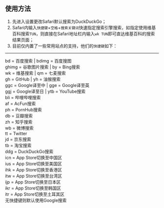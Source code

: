 <H2>使用方法</H2>

1. 先进入设置更改Safari默认搜索为DuckDuckGo；
2. Safari内输入`快捷键`+`空格`+`搜索关键词`快速指定搜索引擎搜索，如指定使用维基百科搜索`TUN`，则直接在Safari地址栏内输入`wk TUN`即可直达维基百科的搜索结果页面；
3. 目前仅内置了一些常用站点的支持，他们的`快捷键`如下：
<hr />
<p> bd = 百度搜索       |  bdimg = 百度搜图<br>ghimg = 谷歌图片搜索 |  by = Bing搜索<br>wk = 维基搜索       |  qm = 七麦搜索<br>gh = GitHub       | yh = 油猴搜索<br>ggc = Google译至中 | gge = Google译至英<br>ggj = Google译至日 | ytb = YouTube搜索<br>bli = 哔哩哔哩搜索<br>af = AcFun搜索<br>ph = PornHub搜索<br>db = 豆瓣搜索<br>zh = 知乎搜索<br>wb = 微博搜索<br>tt = Twitter<br>jd = 京东搜索<br>tb = 淘宝搜索 <br>ddg = DuckDuckGo搜索<br>icn = App Store切换至中国区<br>ius = App Store切换至美国区<br>ihk = App Store切换至香港区<br>itw = App Store切换至台湾区<br>ijp = App Store切换至日本区<br>ikr = App Store切换至韩国区 <br>itr = App Store切换至土耳其区<br>无快捷键则默认使用Google搜索
</p>
